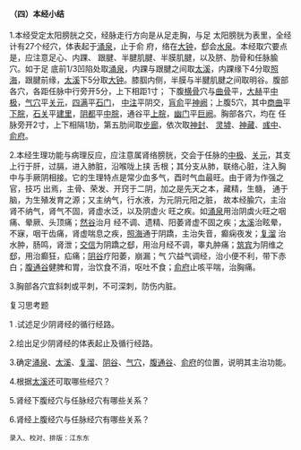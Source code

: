 #### （四）本经小结

1.本经受定太阳膀胱之交，经脉走行方向是从足走胸，与足 太阳膀胱为表里，全经计有27个经穴，体表起于[涌泉](https://www.gmzyjc.com/read/zjs/zjs3.1.7-8-0.0.2.3.1.md)，止于俞 府，络在[大钟](https://www.gmzyjc.com/read/zjs/zjs3.1.7-8-0.0.2.3.4.md)，郄会[水泉](https://www.gmzyjc.com/read/zjs/zjs3.1.7-8-0.0.2.3.5.md)。本经取穴要点是，应注意足心、内踝、 跟腱、半腱肌腱、半膜肌腱，以及脐、肋骨和任脉腧穴。如于足 底前1/3凹陷处取[涌泉](https://www.gmzyjc.com/read/zjs/zjs3.1.7-8-0.0.2.3.1.md)，内踝与跟腱之间取[太溪](https://www.gmzyjc.com/read/zjs/zjs3.1.7-8-0.0.2.3.3.md)，内踝缘下4分取[照海](https://www.gmzyjc.com/read/zjs/zjs3.1.7-8-0.0.2.3.6.md)，跟腱前缘，[太溪](https://www.gmzyjc.com/read/zjs/zjs3.1.7-8-0.0.2.3.3.md)下5分取[大钟](https://www.gmzyjc.com/read/zjs/zjs3.1.7-8-0.0.2.3.4.md)。膝腘内侧，半膜与半腱肌腱之间取明谷。腹部各穴，各距任脉中行旁开5分，上下相距1寸； 下腹[横骨](https://www.gmzyjc.com/read/zjs/zjs3.1.7-8-0.0.2.3.11.md)穴与[曲骨](https://www.gmzyjc.com/read/zjs/zjs3.2.1-0.1.1.3.2.md)平，[大赫](https://www.gmzyjc.com/read/zjs/zjs3.1.7-8-0.0.2.3.12.md)平[中极](https://www.gmzyjc.com/read/zjs/zjs3.2.1-0.1.1.3.3.md)，[气穴](https://www.gmzyjc.com/read/zjs/zjs3.1.7-8-0.0.2.3.13.md)平[关元](https://www.gmzyjc.com/read/zjs/zjs3.2.1-0.1.1.3.4.md)，[四满](https://www.gmzyjc.com/read/zjs/zjs3.1.7-8-0.0.2.3.14.md)平[石门](https://www.gmzyjc.com/read/zjs/zjs3.2.1-0.1.1.3.5.md)， [中注](https://www.gmzyjc.com/read/zjs/zjs3.1.7-8-0.0.2.3.15.md)平阴交，[肓俞](https://www.gmzyjc.com/read/zjs/zjs3.1.7-8-0.0.2.3.16.md)平[神阙](https://www.gmzyjc.com/read/zjs/zjs3.2.1-0.1.1.3.7.md)；上腹5穴，其中[商曲](https://www.gmzyjc.com/read/zjs/zjs3.1.7-8-0.0.2.3.17.md)平[下脘](https://www.gmzyjc.com/read/zjs/zjs3.2.1-0.1.1.3.9.md)，[石关](https://www.gmzyjc.com/read/zjs/zjs3.1.7-8-0.0.2.3.18.md)平[建里](https://www.gmzyjc.com/read/zjs/zjs3.2.1-0.1.1.3.10.md)，[阴都](https://www.gmzyjc.com/read/zjs/zjs3.1.7-8-0.0.2.3.19.md)平[中脘](https://www.gmzyjc.com/read/zjs/zjs3.2.1-0.1.1.3.11.md)，通谷平[上脘](https://www.gmzyjc.com/read/zjs/zjs3.2.1-0.1.1.3.12.md)，[幽门](https://www.gmzyjc.com/read/zjs/zjs3.1.7-8-0.0.2.3.21.md)平[巨阙](https://www.gmzyjc.com/read/zjs/zjs3.2.1-0.1.1.3.13.md)。胸部各穴，均在 任脉旁开2寸，上下相隔1肋，第五肋间取[步廊](https://www.gmzyjc.com/read/zjs/zjs3.1.7-8-0.0.2.3.22.md)，依次取[神封](https://www.gmzyjc.com/read/zjs/zjs3.1.7-8-0.0.2.3.23.md)、 [灵墟](https://www.gmzyjc.com/read/zjs/zjs3.1.7-8-0.0.2.3.24.md)、[神藏](https://www.gmzyjc.com/read/zjs/zjs3.1.7-8-0.0.2.3.25.md)、[彧中](https://www.gmzyjc.com/read/zjs/zjs3.1.7-8-0.0.2.3.26.md)、[俞府](https://www.gmzyjc.com/read/zjs/zjs3.1.7-8-0.0.2.3.27.md)。  

2.本经生理功能与病理反应，应注意属肾络膀胱，交会于任脉的[中极](https://www.gmzyjc.com/read/zjs/zjs3.2.1-0.1.1.3.3.md)、[关元](https://www.gmzyjc.com/read/zjs/zjs3.2.1-0.1.1.3.4.md)，其支上行于肝，过膈，进入肺脏，沿喉咙上挟 舌根；其分支从肺，联络心脏，注入胸中与手厥阴相接。它的生理特点是常少血多气，酉时气血最旺。由于肾为作强之官，技巧 出焉，主骨、荣发、开窍于二阴，加之是先天之本，藏精，生髓， 通于脑，为生殖发育之源；又主纳气，行水液，为元阴元阳之脏， 故本经腧穴，主治肾不纳气，肾气不固，肾虚水泛，以及阴虚火 旺之疾。如[涌泉](https://www.gmzyjc.com/read/zjs/zjs3.1.7-8-0.0.2.3.1.md)用治阴虡火旺之咽痛、晕厥、头顶痛；[然谷](https://www.gmzyjc.com/read/zjs/zjs3.1.7-8-0.0.2.3.2.md)治月 经不调、遗精、阳萎肾虚不固之疾；[太溪](https://www.gmzyjc.com/read/zjs/zjs3.1.7-8-0.0.2.3.3.md)治眩晕，不寐，咽干齿痛，肾虚喘息之疾，[照海](https://www.gmzyjc.com/read/zjs/zjs3.1.7-8-0.0.2.3.6.md)通于阴蹻，主治失音，癫痫夜发；[复溜](https://www.gmzyjc.com/read/zjs/zjs3.1.7-8-0.0.2.3.7.md) 治水肿，肠鸣，肾泄；[交信](https://www.gmzyjc.com/read/zjs/zjs3.1.7-8-0.0.2.3.8.md)为阴蹻之郄，用治月经不调，睾丸肿痛；[筑宾](https://www.gmzyjc.com/read/zjs/zjs3.1.7-8-0.0.2.3.9.md)为阴维之郄，用治癫狂，疝痛；[阴谷](https://www.gmzyjc.com/read/zjs/zjs3.1.7-8-0.0.2.3.10.md)疗阳萎，崩漏；气 穴益气调经，治小便不利，带下赤白；[腹通谷](https://www.gmzyjc.com/read/zjs/zjs3.1.7-8-0.0.2.3.20.md)健脾和胃，治饮食不消，呕吐不食；[俞府](https://www.gmzyjc.com/read/zjs/zjs3.1.7-8-0.0.2.3.27.md)止咳平喘，治胸痛。

3.胸部各穴宜斜刺或平刺，不可深刺，防伤内脏。

复习思考题

1 .试述足少阴肾经的循行经路。

2.绘出足少阴肾经的体表起止及循行经路。

3.确定[涌泉](https://www.gmzyjc.com/read/zjs/zjs3.1.7-8-0.0.2.3.1.md)、[太溪](https://www.gmzyjc.com/read/zjs/zjs3.1.7-8-0.0.2.3.3.md)、[复溜](https://www.gmzyjc.com/read/zjs/zjs3.1.7-8-0.0.2.3.7.md)、[阴谷](https://www.gmzyjc.com/read/zjs/zjs3.1.7-8-0.0.2.3.10.md)、[气穴](https://www.gmzyjc.com/read/zjs/zjs3.1.7-8-0.0.2.3.13.md)，[腹通谷](https://www.gmzyjc.com/read/zjs/zjs3.1.7-8-0.0.2.3.20.md)、[俞府](https://www.gmzyjc.com/read/zjs/zjs3.1.7-8-0.0.2.3.27.md)的位置，说明其主治功能。

4.根据[太溪](https://www.gmzyjc.com/read/zjs/zjs3.1.7-8-0.0.2.3.3.md)还可取哪些经穴？

5.肾经下腹经穴与任脉经穴有哪些关系？

6.肾经上腹经穴与任脉经穴有哪些关系？

```
录入、校对、排版：江东东
```



 
